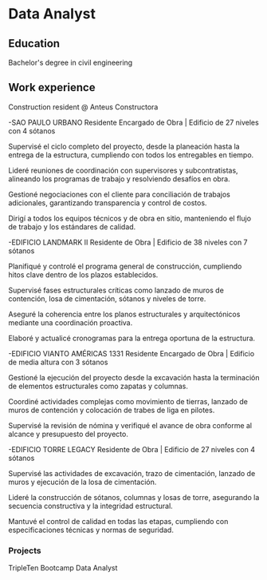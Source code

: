 # Data Analyst

## Education
Bachelor's degree in civil engineering

## Work experience
Construction resident @ Anteus Constructora

-SAO PAULO URBANO
Residente Encargado de Obra | Edificio de 27 niveles con 4 sótanos

Supervisé el ciclo completo del proyecto, desde la planeación hasta la entrega de la estructura, cumpliendo con todos los entregables en tiempo.

Lideré reuniones de coordinación con supervisores y subcontratistas, alineando los programas de trabajo y resolviendo desafíos en obra.

Gestioné negociaciones con el cliente para conciliación de trabajos adicionales, garantizando transparencia y control de costos.

Dirigí a todos los equipos técnicos y de obra en sitio, manteniendo el flujo de trabajo y los estándares de calidad.

-EDIFICIO LANDMARK II
Residente de Obra | Edificio de 38 niveles con 7 sótanos

Planifiqué y controlé el programa general de construcción, cumpliendo hitos clave dentro de los plazos establecidos.

Supervisé fases estructurales críticas como lanzado de muros de contención, losa de cimentación, sótanos y niveles de torre.

Aseguré la coherencia entre los planos estructurales y arquitectónicos mediante una coordinación proactiva.

Elaboré y actualicé cronogramas para la entrega oportuna de la estructura.

-EDIFICIO VIANTO AMÉRICAS 1331
Residente Encargado de Obra | Edificio de media altura con 3 sótanos

Gestioné la ejecución del proyecto desde la excavación hasta la terminación de elementos estructurales como zapatas y columnas.

Coordiné actividades complejas como movimiento de tierras, lanzado de muros de contención y colocación de trabes de liga en pilotes.

Supervisé la revisión de nómina y verifiqué el avance de obra conforme al alcance y presupuesto del proyecto.

-EDIFICIO TORRE LEGACY
Residente de Obra | Edificio de 27 niveles con 4 sótanos

Supervisé las actividades de excavación, trazo de cimentación, lanzado de muros y ejecución de la losa de cimentación.

Lideré la construcción de sótanos, columnas y losas de torre, asegurando la secuencia constructiva y la integridad estructural.

Mantuvé el control de calidad en todas las etapas, cumpliendo con especificaciones técnicas y normas de seguridad.

### Projects
TripleTen Bootcamp Data Analyst

